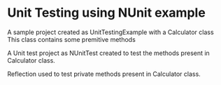 # Unit Testing using NUnit example


A sample project created as UnitTestingExample with a Calculator class
This class contains some premitive methods

A Unit test project as NUnitTest created to test the methods present in Calculator class.

Reflection used to test private methods present in Calculator class.
